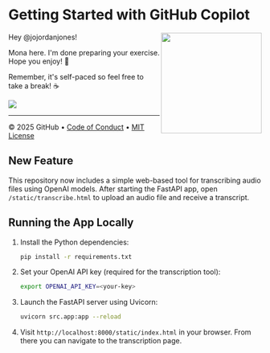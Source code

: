 # Getting Started with GitHub Copilot

<img src="https://octodex.github.com/images/Professortocat_v2.png" align="right" height="200px" />

Hey @jojordanjones!

Mona here. I'm done preparing your exercise. Hope you enjoy! 💚

Remember, it's self-paced so feel free to take a break! ☕️

[![](https://img.shields.io/badge/Go%20to%20Exercise-%E2%86%92-1f883d?style=for-the-badge&logo=github&labelColor=197935)](https://github.com/jojordanjones/skills-getting-started-with-github-copilot/issues/1)

---

&copy; 2025 GitHub &bull; [Code of Conduct](https://www.contributor-covenant.org/version/2/1/code_of_conduct/code_of_conduct.md) &bull; [MIT License](https://gh.io/mit)

## New Feature

This repository now includes a simple web-based tool for transcribing audio files using OpenAI models. After starting the FastAPI app, open `/static/transcribe.html` to upload an audio file and receive a transcript.

## Running the App Locally

1. Install the Python dependencies:

   ```bash
   pip install -r requirements.txt
   ```

2. Set your OpenAI API key (required for the transcription tool):

   ```bash
   export OPENAI_API_KEY=<your-key>
   ```

3. Launch the FastAPI server using Uvicorn:

   ```bash
   uvicorn src.app:app --reload
   ```

4. Visit `http://localhost:8000/static/index.html` in your browser. From there you can navigate to the transcription page.

